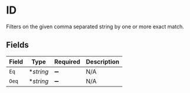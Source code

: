 # ID

Filters on the given comma separated string by one or more exact match.


## Fields

| Field              | Type               | Required           | Description        |
| ------------------ | ------------------ | ------------------ | ------------------ |
| `Eq`               | **string*          | :heavy_minus_sign: | N/A                |
| `Oeq`              | **string*          | :heavy_minus_sign: | N/A                |